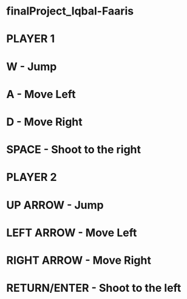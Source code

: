 # finalProject_Iqbal-Faaris

# PLAYER 1

# W - Jump
# A - Move Left
# D - Move Right
# SPACE - Shoot to the right

# PLAYER 2

# UP ARROW - Jump
# LEFT ARROW - Move Left
# RIGHT ARROW - Move Right
# RETURN/ENTER - Shoot to the left